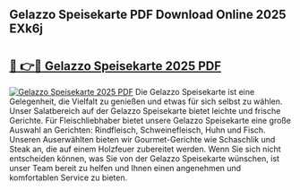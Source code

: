 ## Gelazzo Speisekarte PDF Download Online 2025 EXk6j

# <h2><a href="http://gcdqofu.nevu.top/?p=Gelazzo+Speisekarte">🔗 👉🔴 Gelazzo Speisekarte 2025 PDF</a></h2>

[![Gelazzo Speisekarte 2025 PDF](https://i.imgur.com/dBaPXMq.png)](http://gcdqofu.nevu.top/?p=Gelazzo+Speisekarte)
Die Gelazzo Speisekarte ist eine Gelegenheit, die Vielfalt zu genießen und etwas für sich selbst zu wählen. Unser Salatbereich auf der Gelazzo Speisekarte bietet leichte und frische Gerichte. Für Fleischliebhaber bietet unsere Gelazzo Speisekarte eine große Auswahl an Gerichten: Rindfleisch, Schweinefleisch, Huhn und Fisch. Unseren Auserwählten bieten wir Gourmet-Gerichte wie Schaschlik und Steak an, die auf einem Holzfeuer zubereitet werden. Wenn Sie sich nicht entscheiden können, was Sie von der Gelazzo Speisekarte wünschen, ist unser Team bereit zu helfen und Ihnen einen angenehmen und komfortablen Service zu bieten.
